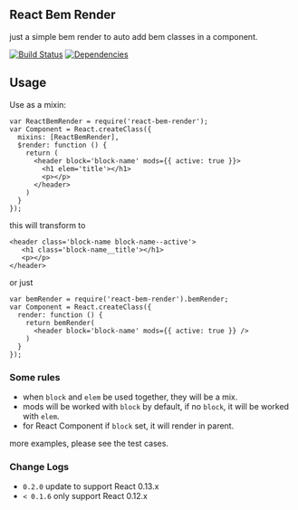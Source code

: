 ## React Bem Render

just a simple bem render to auto add bem classes in a component.

[![Build Status](https://travis-ci.org/morlay/react-bem-render.svg?branch=master)](https://travis-ci.org/morlay/react-bem-render)
[![Dependencies](https://david-dm.org/morlay/react-bem-render.svg)](https://david-dm.org/morlay/react-bem-render)

## Usage

Use as a mixin:

    var ReactBemRender = require('react-bem-render');
    var Component = React.createClass({
      mixins: [ReactBemRender],
      $render: function () {
        return (
          <header block='block-name' mods={{ active: true }}>
            <h1 elem='title'></h1>
            <p></p>
          </header>
        )
      }
    });

this will transform to

    <header class='block-name block-name--active'>
       <h1 class='block-name__title'></h1>
       <p></p>
    </header>

or just


    var bemRender = require('react-bem-render').bemRender;
    var Component = React.createClass({
      render: function () {
        return bemRender(
          <header block='block-name' mods={{ active: true }} />
        )
      }
    });


###  Some rules

* when `block` and `elem` be used together, they will be a mix.
* mods will be worked with `block` by default, if no `block`, it will be worked with `elem`.
* for React Component if `block` set, it will render in parent.

more examples, please see the test cases.


### Change Logs

* `0.2.0` update to support React 0.13.x
* `< 0.1.6` only support React 0.12.x
